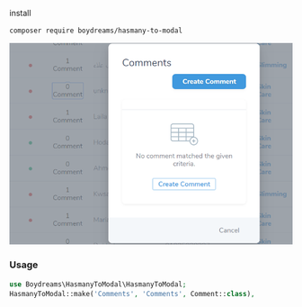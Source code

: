 install 
```bash
composer require boydreams/hasmany-to-modal
```
<img src='https://raw.githubusercontent.com/ahmed-m-hussain/nova-Hasmany-To-Modal-Popup/master/secreen.png' >

### Usage
```php
use Boydreams\HasmanyToModal\HasmanyToModal;
HasmanyToModal::make('Comments', 'Comments', Comment::class),
```


